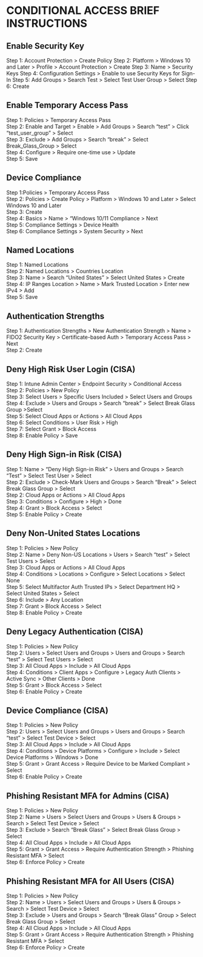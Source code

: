 # CONDITIONAL ACCESS BRIEF INSTRUCTIONS
## Enable Security Key

Step 1: Account Protection > Create Policy
Step 2: Platform > Windows 10 and Later > Profile > Account Protection > Create
Step 3: Name > Security Keys
Step 4: Configuration Settings > Enable to use Security Keys for Sign-In
Step 5: Add Groups > Search Test > Select Test User Group > Select
Step 6: Create


## Enable Temporary Access Pass
Step 1: Policies > Temporary Access Pass  
Step 2: Enable and Target > Enable > Add Groups > Search “test” > Click “test_user_group” > Select  
Step 3: Exclude > Add Groups > Search “break” > Select Break_Glass_Group > Select  
Step 4: Configure > Require one-time use > Update  
Step 5: Save  

## Device Compliance
Step 1:Policies > Temporary Access Pass  
Step 2: Policies > Create Policy > Platform > Windows 10 and Later > Select Windows 10 and Later  
Step 3: Create  
Step 4: Basics > Name > “Windows 10/11 Compliance > Next  
Step 5: Compliance Settings > Device Health  
Step 6: Compliance Settings > System Security > Next  

## Named Locations
Step 1: Named Locations  
Step 2: Named Locations > Countries Location  
Step 3: Name > Search “United States” > Select United States > Create  
Step 4: IP Ranges Location > Name > Mark Trusted Location > Enter new IPv4 > Add  
Step 5: Save  

## Authentication Strengths
Step 1: Authentication Strengths > New Authentication Strength > Name > FIDO2 Security Key > Certificate-based Auth > Temporary Access Pass > Next  
Step 2: Create  

## Deny High Risk User Login (CISA)
Step 1: Intune Admin Center > Endpoint Security > Conditional Access  
Step 2: Policies > New Policy  
Step 3: Select Users > Specific Users Included > Select Users and Groups  
Step 4: Exclude > Users and Groups > Search “break” > Select Break Glass Group >Select  
Step 5: Select Cloud Apps or Actions > All Cloud Apps  
Step 6: Select Conditions > User Risk > High  
Step 7: Select Grant > Block Access  
Step 8: Enable Policy > Save  

## Deny High Sign-in Risk (CISA)
Step 1: Name > “Deny High Sign-in Risk” > Users and Groups > Search “Test” > Select Test User > Select  
Step 2: Exclude > Check-Mark Users and Groups > Search “Break” > Select Break Glass Group > Select  
Step 2: Cloud Apps or Actions > All Cloud Apps  
Step 3: Conditions > Configure > High > Done  
Step 4: Grant > Block Access > Select  
Step 5: Enable Policy > Create  

## Deny Non-United States Locations
Step 1: Policies > New Policy  
Step 2: Name > Deny Non-US Locations > Users > Search “test” > Select Test Users > Select  
Step 3: Cloud Apps or Actions > All Cloud Apps  
Step 4: Conditions > Locations > Configure > Select Locations > Select None  
Step 5: Select Multifactor Auth Trusted IPs > Select Department HQ > Select United States > Select  
Step 6: Include > Any Location  
Step 7: Grant > Block Access > Select  
Step 8: Enable Policy > Create  

## Deny Legacy Authentication (CISA)
Step 1: Policies > New Policy  
Step 2: Users > Select Users and Groups > Users and Groups > Search “test” > Select Test Users > Select  
Step 3: All Cloud Apps > Include > All Cloud Apps  
Step 4: Conditions > Client Apps > Configure > Legacy Auth Clients > Active Sync > Other Clients > Done  
Step 5: Grant > Block Access > Select  
Step 6: Enable Policy > Create  

## Device Compliance (CISA)
Step 1: Policies > New Policy  
Step 2: Users > Select Users and Groups > Users and Groups > Search “test” > Select Test Device > Select  
Step 3: All Cloud Apps > Include > All Cloud Apps  
Step 4: Conditions > Device Platforms > Configure > Include > Select Device Platforms > Windows > Done  
Step 5: Grant > Grant Access > Require Device to be Marked Compliant > Select  
Step 6: Enable Policy > Create  

## Phishing Resistant MFA for Admins (CISA)
Step 1: Policies > New Policy  
Step 2: Name > Users > Select Users and Groups > Users & Groups > Search > Select Test Device > Select  
Step 3: Exclude > Search “Break Glass” > Select Break Glass Group > Select  
Step 4: All Cloud Apps > Include > All Cloud Apps  
Step 5: Grant > Grant Access > Require Authentication Strength > Phishing Resistant MFA > Select  
Step 6: Enforce Policy > Create  

## Phishing Resistant MFA for All Users (CISA)
Step 1: Policies > New Policy  
Step 2: Name > Users > Select Users and Groups > Users & Groups > Search > Select Test Device > Select  
Step 3: Exclude > Users and Groups > Search “Break Glass” Group > Select Break Glass Group > Select  
Step 4: All Cloud Apps > Include > All Cloud Apps  
Step 5: Grant > Grant Access > Require Authentication Strength > Phishing Resistant MFA > Select  
Step 6: Enforce Policy > Create  

